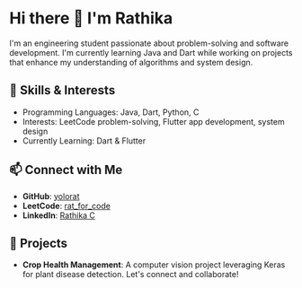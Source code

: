 # Hi there 👋 I'm Rathika

I'm an engineering student passionate about problem-solving and software development. I'm currently learning Java and Dart while working on projects that enhance my understanding of algorithms and system design.

## 🚀 Skills & Interests
- Programming Languages: Java, Dart, Python, C
- Interests: LeetCode problem-solving, Flutter app development, system design
- Currently Learning: Dart & Flutter

## 📫 Connect with Me
- **GitHub**: [yolorat](https://github.com/yolorat)
- **LeetCode**: [rat_for_code](https://leetcode.com/rat_for_code/)
- **LinkedIn**: [Rathika C](https://www.linkedin.com/in/rathika-c-34461a244/)

## 🔭 Projects
- **Crop Health Management**: A computer vision project leveraging Keras for plant disease detection.
Let's connect and collaborate!
